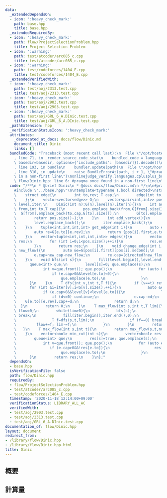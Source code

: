```yaml
---
data:
  _extendedDependsOn:
  - icon: ':heavy_check_mark:'
    path: base.hpp
    title: base.hpp
  _extendedRequiredBy:
  - icon: ':heavy_check_mark:'
    path: flow/ProjectSelectionProblem.hpp
    title: Project Selection Problem
  - icon: ':warning:'
    path: test/atcoder/arc085_c.cpp
    title: test/atcoder/arc085_c.cpp
  - icon: ':warning:'
    path: test/codeforces/1404_E.cpp
    title: test/codeforces/1404_E.cpp
  _extendedVerifiedWith:
  - icon: ':heavy_check_mark:'
    path: test/aoj/2313.test.cpp
    title: test/aoj/2313.test.cpp
  - icon: ':heavy_check_mark:'
    path: test/aoj/2903.test.cpp
    title: test/aoj/2903.test.cpp
  - icon: ':heavy_check_mark:'
    path: test/aoj/GRL_6_A.DInic.test.cpp
    title: test/aoj/GRL_6_A.DInic.test.cpp
  _pathExtension: hpp
  _verificationStatusIcon: ':heavy_check_mark:'
  attributes:
    _deprecated_at_docs: docs/flow/Dinic.md
    document_title: Dinic
    links: []
  bundledCode: "Traceback (most recent call last):\n  File \"/opt/hostedtoolcache/Python/3.9.0/x64/lib/python3.9/site-packages/onlinejudge_verify/documentation/build.py\"\
    , line 71, in _render_source_code_stat\n    bundled_code = language.bundle(stat.path,\
    \ basedir=basedir, options={'include_paths': [basedir]}).decode()\n  File \"/opt/hostedtoolcache/Python/3.9.0/x64/lib/python3.9/site-packages/onlinejudge_verify/languages/cplusplus.py\"\
    , line 193, in bundle\n    bundler.update(path)\n  File \"/opt/hostedtoolcache/Python/3.9.0/x64/lib/python3.9/site-packages/onlinejudge_verify/languages/cplusplus_bundle.py\"\
    , line 310, in update\n    raise BundleErrorAt(path, i + 1, \"#pragma once found\
    \ in a non-first line\")\nonlinejudge_verify.languages.cplusplus_bundle.BundleErrorAt:\
    \ flow/Dinic.hpp: line 6: #pragma once found in a non-first line\n"
  code: "/**\n * @brief Dinic\n * @docs docs/flow/Dinic.md\n */\n\n#pragma once\n\n\
    #include \"../base.hpp\"\n\ntemplate<typename T,bool directed>\nstruct Dinic{\n\
    \    struct edge{\n        int to,rev; T cap;\n        edge(int to,T cap,int rev):to(to),cap(cap),rev(rev){}\n\
    \    };\n    vector<vector<edge>> G;\n    vector<pair<int,int>> pos;\n    vector<int>\
    \ level,iter;\n    Dinic(int n):G(n),level(n),iter(n){}\n    int add_edge(int\
    \ from,int to,T cap){\n        pos.emplace_back(from,G[from].size());\n      \
    \  G[from].emplace_back(to,cap,G[to].size());\n        G[to].emplace_back(from,directed?0:cap,G[from].size()-1);\n\
    \        return pos.size()-1;\n    }\n    int add_vertex(){\n        G.emplace_back();\n\
    \        level.emplace_back();\n        iter.emplace_back();\n        return G.size()-1;\n\
    \    }\n    tuple<int,int,int,int> get_edge(int i){\n        auto e=G[pos[i].first][pos[i].second];\n\
    \        auto re=G[e.to][e.rev];\n        return {pos[i].first,e.to,e.cap+re.cap,re.cap};\n\
    \    }\n    vector<tuple<int,int,int,int>> edges(){\n        vector<tuple<int,int,int,int>>\
    \ res;\n        for (int i=0;i<pos.size();++i){\n            res.emplace_back(get_edge(i));\n\
    \        }\n        return res;\n    }\n    void change_edge(int i,T new_cap,T\
    \ new_flow){\n        auto &e=G[pos[i].first][pos[i].second];\n        auto &re=G[e.to][e.rev];\n\
    \        e.cap=new_cap-new_flow;\n        re.cap=(directed?new_flow:new_cap+new_flow);\n\
    \    }\n    void bfs(int s){\n        fill(level.begin(),level.end(),-1);\n  \
    \      queue<int> que;\n        level[s]=0; que.emplace(s);\n        while(!que.empty()){\n\
    \            int v=que.front(); que.pop();\n            for (auto &e:G[v]){\n\
    \                if (e.cap>0&&level[e.to]<0){\n                    level[e.to]=level[v]+1;\n\
    \                    que.emplace(e.to);\n                }\n            }\n  \
    \      }\n    }\n    T dfs(int v,int t,T f){\n        if (v==t) return f;\n  \
    \      for (int &i=iter[v];i<G[v].size();++i){\n            auto &e=G[v][i];\n\
    \            if (e.cap>0&&level[v]<level[e.to]){\n                T d=dfs(e.to,t,min(f,e.cap));\n\
    \                if (d<=0) continue;\n                e.cap-=d;\n            \
    \    G[e.to][e.rev].cap+=d;\n                return d;\n            }\n      \
    \  }\n        return 0;\n    }\n    T max_flow(int s,int t,T lim){\n        T\
    \ flow=0;\n        while(lim>0){\n            bfs(s);\n            if (level[t]<0)\
    \ break;\n            fill(iter.begin(),iter.end(),0);\n            while(lim>0){\n\
    \                T f=dfs(s,t,lim);\n                if (f==0) break;\n       \
    \         flow+=f; lim-=f;\n            }\n        }\n        return flow;\n \
    \   }\n    T max_flow(int s,int t){\n        return max_flow(s,t,numeric_limits<T>::max());\n\
    \    }\n    vector<bool> min_cut(int s){\n        vector<bool> res(G.size());\n\
    \        queue<int> que;\n        res[s]=true; que.emplace(s);\n        while(!que.empty()){\n\
    \            int v=que.front(); que.pop();\n            for (auto e:G[v]){\n \
    \               if (e.cap>0&&!res[e.to]){\n                    res[e.to]=true;\n\
    \                    que.emplace(e.to);\n                }\n            }\n  \
    \      }\n        return res;\n    }\n};"
  dependsOn:
  - base.hpp
  isVerificationFile: false
  path: flow/Dinic.hpp
  requiredBy:
  - flow/ProjectSelectionProblem.hpp
  - test/atcoder/arc085_c.cpp
  - test/codeforces/1404_E.cpp
  timestamp: '2020-11-18 12:14:00+09:00'
  verificationStatus: LIBRARY_ALL_AC
  verifiedWith:
  - test/aoj/2903.test.cpp
  - test/aoj/2313.test.cpp
  - test/aoj/GRL_6_A.DInic.test.cpp
documentation_of: flow/Dinic.hpp
layout: document
redirect_from:
- /library/flow/Dinic.hpp
- /library/flow/Dinic.hpp.html
title: Dinic
---
```

## 概要

## 計算量